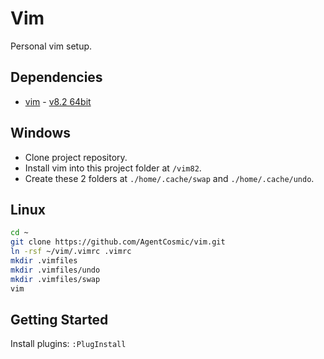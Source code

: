 # Vim

Personal vim setup.

## Dependencies

- [vim](https://www.vim.org/) - [v8.2 64bit](https://cdn.tuxproject.de/vim-builds/2022-06-24_Vim_8.2.5153_pl_5.32.1_py_2.7.18_py_3.10.4_rkt_8.3_rb_3.1.2_lua_5.4.2_tcl_8.6.12_sod_1.0.18_complete-x86.exe)

## Windows

- Clone project repository.
- Install vim into this project folder at `/vim82`.
- Create these 2 folders at `./home/.cache/swap` and `./home/.cache/undo`.

## Linux

```bash
cd ~
git clone https://github.com/AgentCosmic/vim.git
ln -rsf ~/vim/.vimrc .vimrc
mkdir .vimfiles
mkdir .vimfiles/undo
mkdir .vimfiles/swap
vim
```

## Getting Started

Install plugins: `:PlugInstall`
